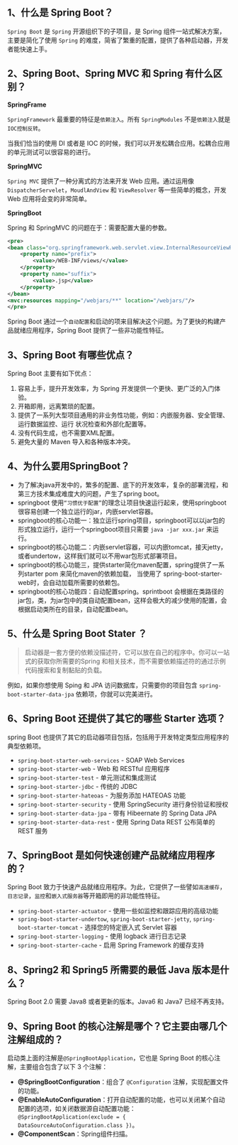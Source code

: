 ## 1、什么是 Spring Boot？

`Spring Boot` 是 `Spring` 开源组织下的子项目，是 Spring 组件一站式解决方案，主要是简化了使用 `Spring` 的难度，简省了繁重的配置，提供了各种启动器，开发者能快速上手。

## 2、Spring Boot、Spring MVC 和 Spring 有什么区别？

**SpringFrame**

`SpringFramework` 最重要的特征是`依赖注入`。所有 `SpringModules` 不是`依赖注入`就是 `IOC控制反转`。

当我们恰当的使用 DI 或者是 IOC 的时候，我们可以开发松耦合应用。松耦合应用的单元测试可以很容易的进行。

**SpringMVC**

`Spring MVC` 提供了一种分离式的方法来开发 Web 应用。通过运用像 `DispatcherServelet`，`MoudlAndView` 和 `ViewResolver` 等一些简单的概念，开发 Web 应用将会变的非常简单。

**SpringBoot**

Spring 和 SpringMVC 的问题在于：需要配置大量的参数。

```xml
<pre>
<bean class="org.springframework.web.servlet.view.InternalResourceViewResolver">
    <property name="prefix">
        <value>/WEB-INF/views/</value>
    </property>
    <property name="suffix">
        <value>.jsp</value>
    </property>
</bean>
<mvc:resources mapping="/webjars/**" location="/webjars/"/>
</pre>
```

Spring Boot 通过一个`自动配置`和启动的项来目解决这个问题。为了更快的构建产品就绪应用程序，Spring Boot 提供了一些非功能性特征。

## 3、Spring Boot 有哪些优点？

Spring Boot 主要有如下优点：

1. 容易上手，提升开发效率，为 Spring 开发提供一个更快、更广泛的入门体验。
2. 开箱即用，远离繁琐的配置。
3. 提供了一系列大型项目通用的非业务性功能，例如：内嵌服务器、安全管理、运行数据监控、运行 状况检查和外部化配置等。
4. 没有代码生成，也不需要XML配置。
5. 避免大量的 Maven 导入和各种版本冲突。

## 4、为什么要用SpringBoot？

* 为了解决java开发中的，繁多的配置、底下的开发效率，复杂的部署流程，和第三方技术集成难度大的问题，产生了spring boot。
* springboot 使用`“习惯优于配置”`的理念让项目快速运行起来，使用springboot很容易创建一个独立运行的jar，内嵌servlet容器。
* springboot的核心功能一：独立运行spring项目，springboot可以以jar包的形式独立运行，运行一个springboot项目只需要 `java -jar xxx.jar` 来运行。
* springboot的核心功能二：内嵌servlet容器，可以内嵌tomcat，接天jetty，或者undertow，这样我们就可以不用war包形式部署项目。
* springboot的核心功能三，提供starter简化maven配置，spring提供了一系列starter pom 来简化maven的依赖加载， 当使用了 spring-boot-starter-web时，会自动加载所需要的依赖包。
* springboot的核心功能四：自动配置spring。sprintboot 会根据在类路径的jar包，类，为jar包中的类自动配置bean，这样会极大的减少使用的配置，会根据启动类所在的目录，自动配置bean。

## 5、什么是 Spring Boot Stater ？

>启动器是一套方便的依赖没描述符，它可以放在自己的程序中。你可以一站式的获取你所需要的Spring 和相关技术，而不需要依赖描述符的通过示例代码搜索和复制黏贴的负载。

例如，如果你想使用 Sping 和 JPA 访问数据库，只需要你的项目包含 `spring-boot-starter-data-jpa` 依赖项，你就可以完美进行。

## 6、Spring Boot 还提供了其它的哪些 Starter 选项？

spring Boot 也提供了其它的启动器项目包括，包括用于开发特定类型应用程序的典型依赖项。

* `spring-boot-starter-web-services` - SOAP Web Services
* `spring-boot-starter-web` - Web 和 RESTful 应用程序
* `spring-boot-starter-test` - 单元测试和集成测试
* `spring-boot-starter-jdbc` - 传统的 JDBC
* `spring-boot-starter-hateoas` - 为服务添加 HATEOAS 功能
* `spring-boot-starter-security` - 使用 SpringSecurity 进行身份验证和授权
* `spring-boot-starter-data-jpa` - 带有 Hibeernate 的 Spring Data JPA
* `spring-boot-starter-data-rest` - 使用 Spring Data REST 公布简单的 REST 服务

## 7、SpringBoot 是如何快速创建产品就绪应用程序的？

Spring Boot 致力于快速产品就绪应用程序。为此，它提供了一些譬如`高速缓存`，`日志记录`，`监控`和`嵌入式服务器`等开箱即用的非功能性特征。

* `spring-boot-starter-actuator` - 使用一些如监控和跟踪应用的高级功能
* `spring-boot-starter-undertow`, `spring-boot-starter-jetty`, `spring-boot-starter-tomcat` - 选择您的特定嵌入式 Servlet 容器
* `spring-boot-starter-logging` - 使用 logback 进行日志记录
* `spring-boot-starter-cache` - 启用 Spring Framework 的缓存支持

## 8、Spring2 和 Spring5 所需要的最低 Java 版本是什么？

Spring Boot 2.0 需要 Java8 或者更新的版本。Java6 和 Java7 已经不再支持。

## 9、Spring Boot 的核心注解是哪个？它主要由哪几个注解组成的？

启动类上面的注解是`@SpringBootApplication`，它也是 Spring Boot 的核心注解，主要组合包含了以下 3 个注解：
* **@SpringBootConfiguration**：组合了 `@Configuration` 注解，实现配置文件的功能。
* **@EnableAutoConfiguration**：打开自动配置的功能，也可以关闭某个自动配置的选项，如关闭数据源自动配置功能： `@SpringBootApplication(exclude = { DataSourceAutoConfiguration.class })`。
* **@ComponentScan**：Spring组件扫描。